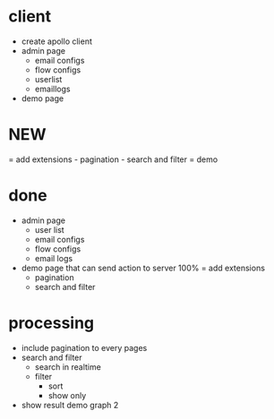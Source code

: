 # client 
- create apollo client 
- admin page
	- email configs
	- flow configs
	- userlist
	- emaillogs
- demo page
# NEW 
= add extensions
	- pagination
	- search and filter
= demo 

# done
- admin page
	- user list
	- email configs
	- flow configs
  - email logs
- demo page that can send action to server 100%
= add extensions
	- pagination
	- search and filter


# processing
- include pagination to every pages
- search and filter
	- search in realtime
	- filter
		- sort 
		- show only
- show result demo graph 2